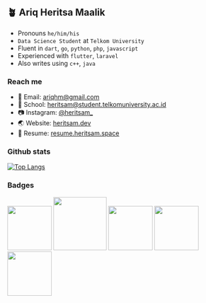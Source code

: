 ## 🪴 Ariq Heritsa Maalik

- Pronouns `he/him/his`
- `Data Science Student` at `Telkom University`
- Fluent in `dart`, `go`, `python`, `php`, `javascript`
- Experienced with `flutter`, `laravel`
- Also writes using `c++`, `java`

### Reach me

- 📧 Email: <a href="mailto:ariqhm@gmail.com">ariqhm@gmail.com</a>
- 🏫 School: <a href="mailto:heritsam@student.telkomuniversity.ac.id">heritsam@student.telkomuniversity.ac.id</a>
- 📷 Instagram: <a href="https://instagram.com/heritsam_">@heritsam_</a>
- 🌏 Website: <a href="https://heritsam.dev">heritsam.dev</a>
- 📄 Resume: <a href="https://resume.heritsam.space">resume.heritsam.space</a>


### Github stats

[![Top Langs](https://github-readme-stats.vercel.app/api/top-langs/?username=heritsam&layout=compact)](https://github.com/anuraghazra/github-readme-stats)

<!---
[![Heritsam's github stats](https://github-readme-stats.vercel.app/api?username=Heritsam)](https://github.com/Heritsam/github-readme-stats)
-->

### Badges
<img src="https://user-images.githubusercontent.com/38836505/178148315-251de64e-47bc-406b-9cac-98f25ac6ff51.png"
  width=100>
<img src="https://user-images.githubusercontent.com/38836505/178148423-7f16e98b-4a97-486e-a983-f0e9c91ea8e5.png"
  width=120>
<img src="https://user-images.githubusercontent.com/38836505/178148498-ee4103b0-f03f-4212-9554-761621bad798.png"
  width=100>
<img src="https://user-images.githubusercontent.com/38836505/178148543-af6b950a-ebea-416a-af7c-e213b0ed6c32.png"
  width=100>
<img src="https://user-images.githubusercontent.com/38836505/189704950-e74106ca-6eff-4da9-9ff9-935be340e5ed.png"
  width=100>

